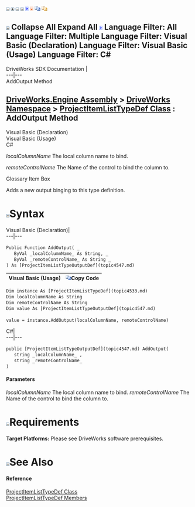![](dotnetimages/collapse.gif) ![](dotnetimages/expand.gif) ![](dotnetimages/collapse.gif) ![](dotnetimages/expand.gif) ![](dotnetimages/drpdown.gif) ![](dotnetimages/drpdown_orange.gif) ![](dotnetimages/copycode.gif) ![](dotnetimages/copycodeHighlight.gif)

![](dotnetimages/collapse.gif) Collapse All Expand All ![](dotnetimages/drpdown.gif) Language Filter: All  Language Filter: Multiple  Language Filter: Visual Basic (Declaration) Language Filter: Visual Basic (Usage) Language Filter: C#  
---  
DriveWorks SDK Documentation  |   
---|---  
AddOutput Method   
  
[DriveWorks.Engine Assembly](topic2156.md) > [DriveWorks Namespace](topic2159.md) > [ProjectItemListTypeDef Class](topic4533.md) : AddOutput Method  
---  
  
Visual Basic (Declaration)    
Visual Basic (Usage)    
C# 

_localColumnName_
    The local column name to bind.

_remoteControlName_
    The Name of the control to bind the column to.

Glossary Item Box

Adds a new output binging to this type definition. 

# ![](dotnetimages/collapse.gif)Syntax

Visual Basic (Declaration)|   
---|---  
      
    
    Public Function AddOutput( _
       ByVal _localColumnName_ As String, _
       ByVal _remoteControlName_ As String _
    ) As [ProjectItemListTypeOutputDef](topic4547.md)  
  
Visual Basic (Usage)| ![](dotnetimages/copycode.gif)Copy Code  
---|---  
      
    
    Dim instance As [ProjectItemListTypeDef](topic4533.md)
    Dim localColumnName As String
    Dim remoteControlName As String
    Dim value As [ProjectItemListTypeOutputDef](topic4547.md)
     
    value = instance.AddOutput(localColumnName, remoteControlName)  
  
C#|   
---|---  
      
    
    public [ProjectItemListTypeOutputDef](topic4547.md) AddOutput( 
       string _localColumnName_ ,
       string _remoteControlName_
    )  
  
#### Parameters

 _localColumnName_
    The local column name to bind.
_remoteControlName_
    The Name of the control to bind the column to.

# ![](dotnetimages/collapse.gif)Requirements

**Target Platforms:** Please see DriveWorks software prerequisites.

# ![](dotnetimages/collapse.gif)See Also

#### Reference

[ProjectItemListTypeDef Class](topic4533.md)   
[ProjectItemListTypeDef Members](topic4534.md)


